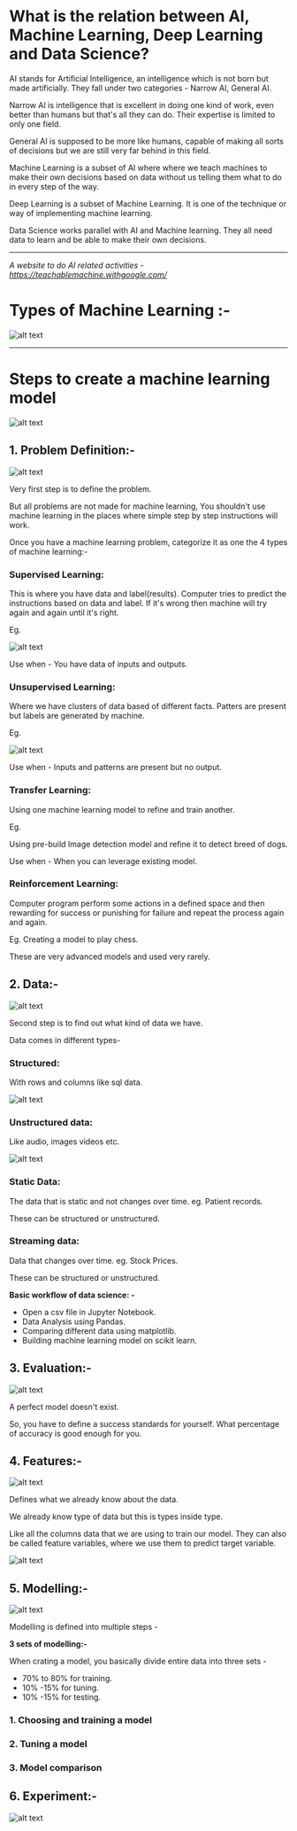 # What is the relation between AI, Machine Learning, Deep Learning and Data Science?

AI stands for Artificial Intelligence,  an intelligence which is not born but made artificially. They fall under two categories - Narrow AI, General AI.  

Narrow AI is intelligence that is excellent in doing one kind of work, even better than humans but that's all they can do. Their expertise is limited to only one field.  

General AI is supposed to be more like humans, capable of making all sorts of decisions but we are still very far behind in this field.  

Machine Learning is a subset of AI where where we teach machines to make their own decisions based on data without us telling them what to do in every step of the way.  

Deep Learning is a subset of Machine Learning. It is one of the technique or way of implementing machine learning.  

Data Science works parallel with AI and Machine learning. They all need data to learn and be able to make their own decisions. 

---

*A website to do AI related activities - https://teachablemachine.withgoogle.com/*  

# Types of Machine Learning :-

![alt text](image.png)  

---

# Steps to create a machine learning model

![alt text](image-1.png)

## 1. Problem Definition:-

![alt text](image-2.png)  

Very first step is to define the problem.  

But all problems are not made for machine learning, You shouldn't use machine learning in the places where simple step by step instructions will work.  

Once you have a machine learning problem, categorize it as one the 4 types of machine learning:- 

### Supervised Learning: 

This is where you have data and label(results). Computer tries to predict the instructions based on data and label. If it's wrong then machine will try again and again until it's right.  

Eg. 

![alt text](image-8.png)  

Use when - You have data of inputs and outputs. 

### Unsupervised Learning:

Where we have clusters of data based of different facts. Patters are present but labels are generated by machine.

Eg.  

![alt text](image-9.png)

Use when - Inputs and patterns are present but no output.

### Transfer Learning:

Using one machine learning model to refine and train another.  

Eg. 

Using pre-build Image detection model and refine it to detect breed of dogs.

Use when - When you can leverage existing model.

### Reinforcement Learning:

Computer program perform some actions in a defined space and then rewarding for success or punishing for failure and repeat the process again and again.  

Eg. Creating a model to play chess.

These are very advanced models and used very rarely.

## 2. Data:-

![alt text](image-3.png)  

Second step is to find out what kind of data we have.  

Data comes in different types- 

### Structured:

With rows and columns like sql data. 

![alt text](image-10.png)  

### Unstructured data: 

Like audio, images videos etc.

![alt text](image-11.png)  

### Static Data: 

The data that is static and not changes over time. eg. Patient records.  

These can be structured or unstructured. 

### Streaming data: 

Data that changes over time. eg. Stock Prices.  

These can be structured or unstructured.  

**Basic workflow of data science: -**  

- Open a csv file in Jupyter Notebook.
- Data Analysis using Pandas.
- Comparing different data using matplotlib.
- Building machine learning model on scikit learn.

## 3. Evaluation:-

![alt text](image-4.png)  

A perfect model doesn't exist. 

 So, you have to define a success standards for yourself. What percentage of accuracy is good enough for you. 

## 4. Features:-

![alt text](image-5.png)  

Defines what we already know about the data.  

We already know type of data but this is types inside type.  

Like all the columns data that we are using to train our model. They can also be called feature variables, where we use them to predict target variable. 

![alt text](image-12.png)

## 5. Modelling:-

![alt text](image-6.png)  

Modelling is defined into multiple steps - 

**3 sets of modelling:-**  

When crating a model, you basically divide entire data into three sets - 

- 70% to 80% for training.
- 10% -15% for tuning.
- 10% -15% for testing.

### 1. Choosing and training a model

### 2. Tuning a model

### 3. Model comparison



## 6. Experiment:-

![alt text](image-7.png)

